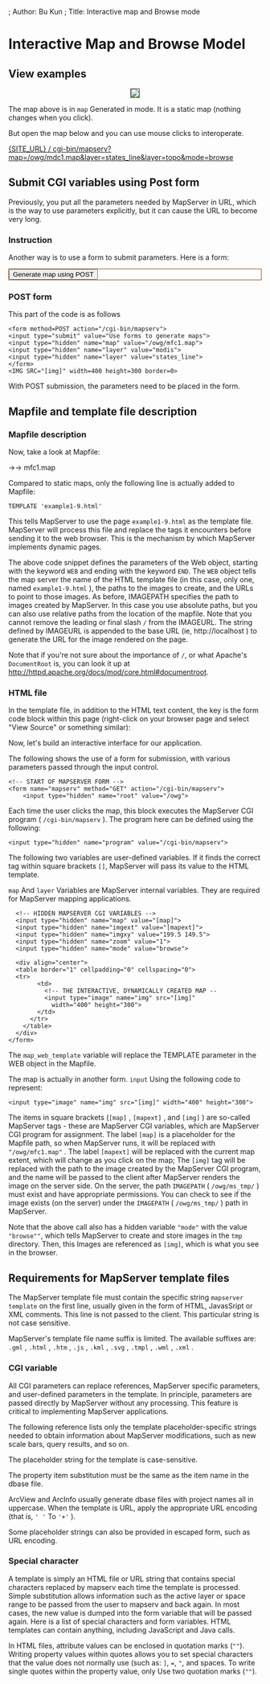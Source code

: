 ; Author: Bu Kun
; Title: Interactive map and Browse mode

# Interactive Map and Browse Model


## View examples


<p align="center">
<img border= "1"
     src="{SITE_URL}/cgi-bin/mapserv?map=/owg/mdc1.map&layer=states_line&layer=topo&mode=map"/>
</p>


The map above is in ``map`` Generated in mode. It is a static map (nothing changes when you click).

But open the map below and you can use mouse clicks to interoperate.

<a target="blank" href="{SITE_URL}/cgi-bin/mapserv?map=/owg/mfd1.map&layer=states_line&layer=topo&mode=browse">
{SITE_URL} / cgi-bin/mapserv?map=/owg/mdc1.map&layer=states_line&layer=topo&mode=browse
</a>


## Submit CGI variables using Post form

Previously, you put all the parameters needed by MapServer in URL, which is the way to use parameters explicitly, but it can cause the URL to become very long.


### Instruction

Another way is to use a form to submit parameters. Here is a form:

<form method=POST action="/cgi-bin/mapserv" role="form"  class="form-horizontal" style="border: 1px solid saddlebrown;">
<input type="hidden" name="map" value="/owg/mfc1.map">
<input type="hidden" name="layer" value="modis">
<input type="hidden" name="layer" value="states_line">

<div class="form-group">
<label for="subit"  class="col-sm-2 control-label"> </label>
<div class="col-sm-3">
<input id='subit' class="form-control btn btn-primary" type="submit" value="Generate map using POST">
</div>
</div>


<!--<input type="hidden" name="map_web_imagepath" -->
<!--value="/var/www/ms_tmp/">-->
<!--<input type="hidden" name="map_web"-->
<!--value="imagepath+/var/www/ms_tmp/+imageurl+/ms_tmp/">-->
</form>


### POST form

This part of the code is as follows


    <form method=POST action="/cgi-bin/mapserv">
    <input type="submit" value="Use forms to generate maps">
    <input type="hidden" name="map" value="/owg/mfc1.map">
    <input type="hidden" name="layer" value="modis">
    <input type="hidden" name="layer" value="states_line">
    </form>
    <IMG SRC="[img]" width=400 height=300 border=0>


With POST submission, the parameters need to be placed in the form.

<!--
<p>
There were changes in MapServer 5.0 in the way CGI variables are
Passed...so you might try to replace that "map_web_imagepath" line in
Your hello.html with something like:


    value="imagepath /ms4w/tmp/ ms_tmp/ imageurl /ms_tmp/"

But you can't use it either. You can just delete it.
-->


## Mapfile and template file description


### Mapfile description

Now, take a look at Mapfile:

->-> mfc1.map



Compared to static maps, only the following line is actually added to Mapfile:

    TEMPLATE 'example1-9.html'


This tells MapServer to use the page ``example1-9.html`` as the template file.
MapServer will process this file and replace the tags it encounters before sending it to the web browser. This is the mechanism by which MapServer implements dynamic pages.

The above code snippet defines the parameters of the Web object, starting with the keyword ``WEB`` and ending with the keyword ``END``. The ``WEB`` object tells the map server the name of the HTML template file (in this case, only one, named ``example1-9.html`` ), the paths to the images to create, and the URLs to point to those images.
As before, IMAGEPATH specifies the path to images created by MapServer.
In this case you use absolute paths, but you can also use relative paths from the location of the mapfile. Note that you cannot remove the leading or final slash ``/`` from the IMAGEURL.
The string defined by IMAGEURL is appended to the base URL (ie, http://localhost ) to generate the URL for the image rendered on the page.

Note that if you're not sure about the importance of ``/``, or what Apache's ``DocumentRoot`` is, you can look it up at http://httpd.apache.org/docs/mod/core.html#documentroot.


### HTML file

In the template file, in addition to the HTML text content, the key is the form code block within this page (right-click on your browser page and select "View Source" or something similar):

Now, let's build an interactive interface for our application.

The following shows the use of a form for submission, with various parameters passed through the input control.

    <!-- START OF MAPSERVER FORM -->
    <form name="mapserv" method="GET" action="/cgi-bin/mapserv">
        <input type="hidden" name="root" value="/owg">

Each time the user clicks the map, this block executes the MapServer CGI program ( ``/cgi-bin/mapserv`` ).
The program here can be defined using the following:

        
    <input type="hidden" name="program" value="/cgi-bin/mapserv">


    
The following two variables are user-defined variables. If it finds the correct tag within square brackets ``[]``, MapServer will pass its value to the HTML template.

``map`` And ``layer`` Variables are MapServer internal variables. They are required for MapServer mapping applications.

    
      <!-- HIDDEN MAPSERVER CGI VARIABLES -->
      <input type="hidden" name="map" value="[map]">
      <input type="hidden" name="imgext" value="[mapext]">
      <input type="hidden" name="imgxy" value="199.5 149.5">
      <input type="hidden" name="zoom" value="1">
      <input type="hidden" name="mode" value="browse">
    
      <div align="center">
      <table border="1" cellpadding="0" cellspacing="0">
      <tr>
            <td>
              <!-- THE INTERACTIVE, DYNAMICALLY CREATED MAP --
              <input type="image" name="img" src="[img]"
                width="400" height="300">
            </td>
          </tr>
        </table>
      </div>
    </form>


The ``map_web_template`` variable will replace the TEMPLATE parameter in the WEB object in the Mapfile.
       

The map is actually in another form. ``input`` Using the following code to represent:

    <input type="image" name="img" src="[img]" width="400" height="300">
    
The items in square brackets (``[map]`` , ``[mapext]`` , and ``[img]`` ) are so-called MapServer tags - these are MapServer CGI variables, which are MapServer CGI program for assignment.
The label ``[map]`` is a placeholder for the Mapfile path, so when MapServer runs, it will be replaced with ``"/owg/mfc1.map"`` .
The label ``[mapext]`` will be replaced with the current map extent, which will change as you click on the map;
The ``[img]`` tag will be replaced with the path to the image created by the MapServer CGI program, and the name will be passed to the client after MapServer renders the image on the server side.
On the server, the path ``IMAGEPATH`` ( ``/owg/ms_tmp/`` ) must exist and have appropriate permissions.
You can check to see if the image exists (on the server) under the ``IMAGEPATH`` ( ``/owg/ms_tmp/`` ) path in MapServer.

Note that the above call also has a hidden variable ``"mode"`` with the value ``"browse""``, which tells MapServer to create and store images in the ``tmp`` directory. Then, this Images are referenced as ``[img]``, which is what you see in the browser.

## Requirements for MapServer template files


The MapServer template file must contain the specific string ``mapserver template`` on the first line, usually given in the form of HTML, JavasSript or XML comments. This line is not passed to the client. This particular string is not case sensitive.

MapServer's template file name suffix is limited. The available suffixes are:
``.gml`` , ``.html`` , ``.htm`` , ``.js`` , ``.kml`` , ``.svg`` , ``.tmpl`` , ``.wml`` , ``.xml`` .

### CGI variable

All CGI parameters can replace references, MapServer specific parameters, and user-defined parameters in the template.
In principle, parameters are passed directly by MapServer without any processing. This feature is critical to implementing MapServer applications.

The following reference lists only the template placeholder-specific strings needed to obtain information about MapServer modifications, such as new scale bars, query results, and so on.

The placeholder string for the template is case-sensitive.

The property item substitution must be the same as the item name in the dbase file.

ArcView and ArcInfo usually generate dbase files with project names all in uppercase.
When the template is URL, apply the appropriate URL encoding (that is, ``' '`` To ``'+'`` ).

Some placeholder strings can also be provided in escaped form, such as URL encoding.

### Special character

A template is simply an HTML file or URL string that contains special characters replaced by mapserv each time the template is processed.
Simple substitution allows information such as the active layer or space range to be passed from the user to mapserv and back again.
In most cases, the new value is dumped into the form variable that will be passed again. Here is a list of special characters and form variables.
HTML templates can contain anything, including JavaScript and Java calls.

In HTML files, attribute values can be enclosed in quotation marks (``""``). Writing property values within quotes allows you to set special characters that the value does not normally use (such as: ``]``, ``=``, ``"``, and spaces. To write single quotes within the property value, only Use two quotation marks (``""``).


